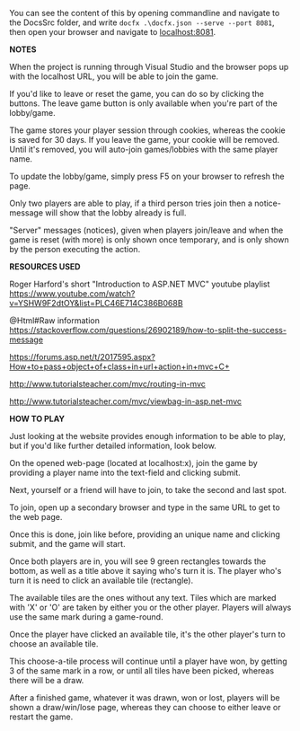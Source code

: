 You can see the content of this by opening commandline and navigate to the DocsSrc folder, and write ```docfx .\docfx.json --serve --port 8081```, then open your browser and navigate to [localhost:8081](http://localhost:8081).



**NOTES**

When the project is running through Visual Studio and the browser pops up with the localhost URL, you will be able to join the game. 

If you'd like to leave or reset the game, you can do so by clicking the buttons. The leave game button is only available when you're part of the lobby/game.

The game stores your player session through cookies, whereas the cookie is saved for 30 days. If you leave the game, your cookie will be removed. Until it's removed, you will auto-join games/lobbies with the same player name. 

To update the lobby/game, simply press F5 on your browser to refresh the page. 

Only two players are able to play, if a third person tries join then a notice-message will show that the lobby already is full. 

"Server" messages (notices), given when players join/leave and when the game is reset (with more) is only shown once temporary, and is only shown by the person executing the action.



**RESOURCES USED**

Roger Harford's short "Introduction to ASP.NET MVC" youtube playlist
https://www.youtube.com/watch?v=YSHW9F2dtOY&list=PLC46E714C386B068B

@Html#Raw information
https://stackoverflow.com/questions/26902189/how-to-split-the-success-message

https://forums.asp.net/t/2017595.aspx?How+to+pass+object+of+class+in+url+action+in+mvc+C+

http://www.tutorialsteacher.com/mvc/routing-in-mvc

http://www.tutorialsteacher.com/mvc/viewbag-in-asp.net-mvc



**HOW TO PLAY**

Just looking at the website provides enough information to be able to play, but if you'd like further detailed information, look below. 

On the opened web-page (located at localhost:x), join the game by providing a player name into the text-field and clicking submit. 

Next, yourself or a friend will have to join, to take the second and last spot. 

To join, open up a secondary browser and type in the same URL to get to the web page. 

Once this is done, join like before, providing an unique name and clicking submit, and the game will start. 

Once both players are in, you will see 9 green rectangles towards the bottom, as well as a title above it saying who's turn it is. The player who's turn it is need to click an available tile (rectangle). 

The available tiles are the ones without any text. Tiles which are marked with 'X' or 'O' are taken by either you or the other player. Players will always use the same mark during a game-round. 

Once the player have clicked an available tile, it's the other player's turn to choose an available tile. 

This choose-a-tile process will continue until a player have won, by getting 3 of the same mark in a row, or until all tiles have been picked, whereas there will be a draw. 

After a finished game, whatever it was drawn, won or lost, players will be shown a draw/win/lose page, whereas they can choose to either leave or restart the game.